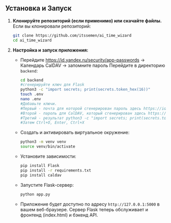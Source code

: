## Установка и Запуск

1.  **Клонируйте репозиторий (если применимо) или скачайте файлы.**
    Если вы клонировали репозиторий:
    ```bash
    git clone https://github.com/itssemen/ai_time_wizard
    cd ai_time_wizard 
    ```

2.  **Настройка и запуск приложения:**
    *   Перейдите https://id.yandex.ru/security/app-passwords -> Календарь CalDAV -> запомните пароль
        Перейдите в директорию `backend`:
        ```bash
        cd backend
        #сгенерируйте ключ для Flask
        python3 -c "import secrets; print(secrets.token_hex(16))"
        touch .env
        nano .env
        #Добавьте ключи.
        #Первый - почта для которой сгенерирован пароль здесь https://id.yandex.ru/security/app-passwords
        #Второй - пароль для CalDAV, который сгенерирован здесь https://id.yandex.ru/security/app-passwords
        #Третий - результат python3 -c "import secrets; print(secrets.token_hex(16))"
        #Затем Ctrl+O, Enter, Ctrl+X
        
        ```
    *   Создать и активировать виртуальное окружение:
        ```bash
        python3 -m venv venv
        source venv/bin/activate
        ```
    *   Установите зависимости:
        ```bash
        pip install Flask
        pip install -r requirements.txt
        pip install caldav
        ```
    *   Запустите Flask-сервер:
        ```bash
        python app.py
        ```
    *   Приложение будет доступно по адресу `http://127.0.0.1:5000` в вашем веб-браузере. Сервер Flask теперь обслуживает и фронтенд (index.html) и бэкенд API.
